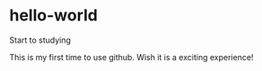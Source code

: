 # hello-world
Start to studying

This is my first time to use github. Wish it is a exciting experience!
